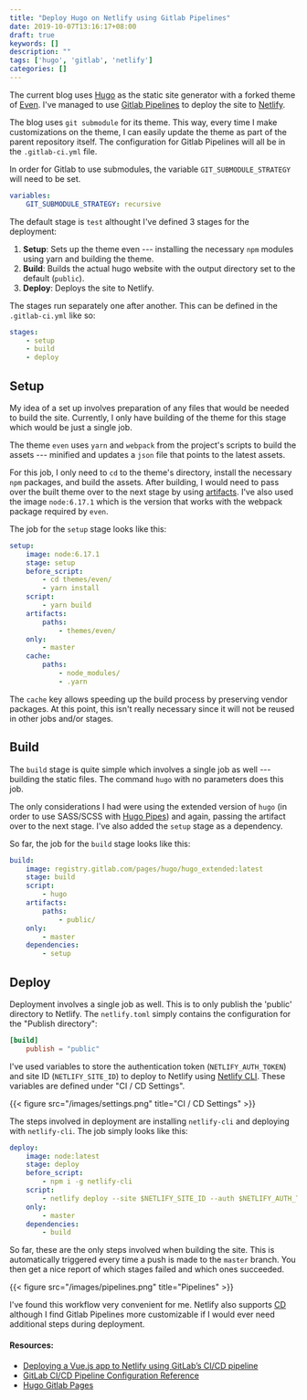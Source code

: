 ```yaml
---
title: "Deploy Hugo on Netlify using Gitlab Pipelines"
date: 2019-10-07T13:16:17+08:00
draft: true
keywords: []
description: ""
tags: ['hugo', 'gitlab', 'netlify']
categories: []
---
```


The current blog uses [Hugo](https://gohugo.io) as the static site generator with a forked theme of [Even](https://github.com/olOwOlo/hugo-theme-even). I've managed to use [Gitlab Pipelines](https://docs.gitlab.com/ee/ci/pipelines.html) to deploy the site to [Netlify](https://www.netlify.com).

The blog uses `git submodule` for its theme. This way, every time I make customizations on the theme, I can easily update the theme as part of the parent repository itself. The configuration for Gitlab Pipelines will all be in the `.gitlab-ci.yml` file.

In order for Gitlab to use submodules, the variable `GIT_SUBMODULE_STRATEGY` will need to be set.

```yaml
variables:
    GIT_SUBMODULE_STRATEGY: recursive
```

The default stage is `test` althought I've defined 3 stages for the deployment:

1. **Setup**: Sets up the theme even --- installing the necessary `npm` modules using yarn and building the theme.
2. **Build**: Builds the actual hugo website with the output directory set to the default (`public`).
3. **Deploy**: Deploys the site to Netlify.

The stages run separately one after another. This can be defined in the `.gitlab-ci.yml` like so:

```yaml
stages:
    - setup
    - build
    - deploy
```

## Setup

My idea of a set up involves preparation of any files that would be needed to build the site. Currently, I only have building of the theme for this stage which would be just a single job.

The theme `even` uses `yarn` and `webpack` from the project's scripts to build the assets --- minified and updates a `json` file that points to the latest assets.

For this job, I only need to `cd` to the theme's directory, install the necessary `npm` packages, and build the assets. After building, I would need to pass over the built theme over to the next stage by using [artifacts](https://docs.gitlab.com/ee/user/project/pipelines/job_artifacts.html). I've also used the image `node:6.17.1` which is the version that works with the webpack package required by `even`.

The job for the `setup` stage looks like this:

```yaml
setup:
    image: node:6.17.1
    stage: setup
    before_script:
        - cd themes/even/
        - yarn install
    script:
        - yarn build
    artifacts:
        paths:
            - themes/even/
    only:
        - master
    cache:
        paths:
            - node_modules/
            - .yarn
```

The `cache` key allows speeding up the build process by preserving vendor packages. At this point, this isn't really necessary since it will not be reused in other jobs and/or stages.

## Build

The `build` stage is quite simple which involves a single job as well --- building the static files. The command `hugo` with no parameters does this job.

The only considerations I had were using the extended version of `hugo` (in order to use SASS/SCSS with [Hugo Pipes](https://gohugo.io/hugo-pipes/)) and again, passing the artifact over to the next stage. I've also added the `setup` stage as a dependency.

So far, the job for the `build` stage looks like this:

```yaml
build:
    image: registry.gitlab.com/pages/hugo/hugo_extended:latest
    stage: build
    script:
        - hugo
    artifacts:
        paths:
            - public/
    only:
        - master
    dependencies:
        - setup
```

## Deploy

Deployment involves a single job as well. This is to only publish the 'public' directory to Netlify. The `netlify.toml` simply contains the configuration for the "Publish directory":

```toml
[build]
    publish = "public"
```

I've used variables to store the authentication token (`NETLIFY_AUTH_TOKEN`) and site ID (`NETLIFY_SITE_ID`) to deploy to Netlify using [Netlify CLI](https://cli.netlify.com). These variables are defined under "CI / CD Settings".

{{< figure src="/images/settings.png" title="CI / CD Settings" >}}

The steps involved in deployment are installing `netlify-cli` and deploying with `netlify-cli`. The job simply looks like this:

```yaml
deploy:
    image: node:latest
    stage: deploy
    before_script:
        - npm i -g netlify-cli
    script:
        - netlify deploy --site $NETLIFY_SITE_ID --auth $NETLIFY_AUTH_TOKEN --prod
    only:
        - master
    dependencies:
        - build
```

So far, these are the only steps involved when building the site. This is automatically triggered every time a push is made to the `master` branch. You then get a nice report of which stages failed and which ones succeeded.

{{< figure src="/images/pipelines.png" title="Pipelines" >}}

I've found this workflow very convenient for me. Netlify also supports [CD](https://www.netlify.com/docs/continuous-deployment/) although I find Gitlab Pipelines more customizable if I would ever need additional steps during deployment.

#### Resources:

* [Deploying a Vue.js app to Netlify using GitLab’s CI/CD pipeline](https://medium.com/js-dojo/deploying-vue-js-to-netlify-using-gitlab-continuous-integration-pipeline-1529a2bbf170#405c)
* [GitLab CI/CD Pipeline Configuration Reference](https://docs.gitlab.com/ee/ci/yaml/)
* [Hugo Gitlab Pages](https://gitlab.com/pages/hugo)
